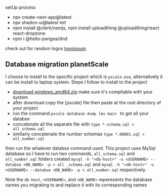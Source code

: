 setUp process

- npx create-next-app@latest
- npx shadcn-ui@latest init
- npm install @clerk/nextjs, npm install uploadthing @uploadthing/react react-dropzone
- npm i @hello-pangea/dnd

check out for random logos [logoipsum](https://logoipsum.com/)

## Database migration planetScale

I choose to install to the specific project which is `pscale.exe`, alternatively it can be install to laptop system. Steps I follow to install to the project

- [download windows_amd64.zip](https://github.com/planetscale/cli/releases/tag/v0.186.0) make sure it's compitable with your system
- after download copy the [pscale] file then paste at the root directory of your project
- run the command `pscale database dump lms main ` to get all your databse
- concatenate all the separate file with `type *-schema.sql > all_schema.sql `
- similarly concatenate the number schemas `type *.00001.sql > all_number.sql`

then run the whatever databse command used. This project uses MySql database so I have to run two commands, `all_schema.sql` and `all_number.sql` folders created
`mysql -h "<db-host>" -u <USERNAME> --databse <DB_NAME> -p < all _schema.sql` and `mysql -h "<db-host>" -u <USERNAME> --databse <DB_NAME> -p < all_number.sql` respectively.

Note the `db-host`, `<USERNAME>`, and `<DB_NAME>` reperesents the database names you migrating to and replace it with its corresponding names

<!-- This is a [Next.js](https://nextjs.org/) project bootstrapped with [`create-next-app`](https://github.com/vercel/next.js/tree/canary/packages/create-next-app).

## Getting Started

First, run the development server:

```bash
npm run dev
# or
yarn dev
# or
pnpm dev
# or
bun dev
```

Open [http://localhost:3000](http://localhost:3000) with your browser to see the result.

You can start editing the page by modifying `app/page.tsx`. The page auto-updates as you edit the file.

This project uses [`next/font`](https://nextjs.org/docs/basic-features/font-optimization) to automatically optimize and load Inter, a custom Google Font.

## Learn More

To learn more about Next.js, take a look at the following resources:

- [Next.js Documentation](https://nextjs.org/docs) - learn about Next.js features and API.
- [Learn Next.js](https://nextjs.org/learn) - an interactive Next.js tutorial.

You can check out [the Next.js GitHub repository](https://github.com/vercel/next.js/) - your feedback and contributions are welcome!

## Deploy on Vercel

The easiest way to deploy your Next.js app is to use the [Vercel Platform](https://vercel.com/new?utm_medium=default-template&filter=next.js&utm_source=create-next-app&utm_campaign=create-next-app-readme) from the creators of Next.js.

Check out our [Next.js deployment documentation](https://nextjs.org/docs/deployment) for more details. -->
